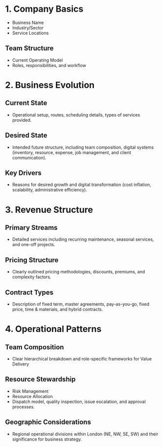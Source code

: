 # 1. Company Basics
- Business Name
- Industry/Sector
- Service Locations
## Team Structure
- Current Operating Model
- Roles, responsibilities, and workflow
  
# 2. Business Evolution
## Current State
- Operational setup, routes, scheduling details, types of services provided.
## Desired State
- Intended future structure, including team composition, digital systems (inventory, resource, expense, job management, and client communication).
## Key Drivers
- Reasons for desired growth and digital transformation (cost inflation, scalability, administrative efficiency).

# 3. Revenue Structure
## Primary Streams
- Detailed services including recurring maintenance, seasonal services, and one-off projects.
## Pricing Structure
- Clearly outlined pricing methodologies, discounts, premiums, and complexity factors.
## Contract Types
- Description of fixed term, master agreements, pay-as-you-go, fixed price, time & materials, and hybrid contracts.

# 4. Operational Patterns
## Team Composition
- Clear hierarchical breakdown and role-specific frameworks for Value Delivery
## Resource Stewardship
- Risk Management
- Resource Allocation
- Dispatch model, quality inspection, issue escalation, and approval processes.
## Geographic Considerations
- Regional operational divisions within London (NE, NW, SE, SW) and their significance for business strategy.
